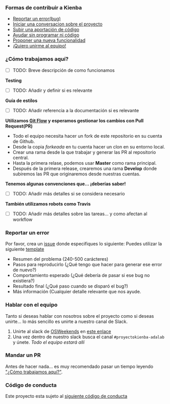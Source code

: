 ### Formas de contribuir a Kienba

- [Reportar un error(bug)](#reportar-un-error)
- [Iniciar una conversacion sobre el proyecto](#hablar-con-el-equipo)
- [Subir una aportación de código](#mandar-un-pr)
- [Ayudar sin programar ni código](#hablar-con-el-equipo)
- [Proponer una nueva funcionalidad](#hablar-con-el-equipo)
- [¡Quiero unirme al equipo!](#hablar-con-el-equipo)

### ¿Cómo trabajamos aquí?

- [ ] TODO: Breve descripción de como funcionamos

**Testing**

- [ ] TODO: Añadir y definir si es relevante

**Guía de estilos**

- [ ] TODO: Añadir referencia a la documentación si es relevante

**Utilizamos [Git Flow](http://slides.com/tebagomez/guilds-scrum-agile#/8/14) y esperamos gestionar los cambios con Pull Request(PR)**

* Todo el equipo necesita hacer un fork de este repositorio en su cuenta de Github.
* Desde la copia *forkeada* en tu cuenta hacer un clon en su entorno local.
* Crear una rama desde la que trabajar y generar las PR al repositorio central.
* Hasta la primera relase, podemos usar **Master** como rama principal.
* Después de la primera release, crearemos una rama **Develop** donde subiremos las PR que originaremos desde nuestras cuentas.

**Tenemos algunas convenciones que... ¡deberías saber!**

- [ ] TODO: Añadir más detalles si se considera necesario

**También utilizamos robots como Travis**

- [ ] TODO: Añadir más detalles sobre las tareas... y como afectan al workflow


### Reportar un error
Por favor, crea un [issue](/issues/new) donde especifiques lo siguiente:
Puedes utilizar la siguiente [template](https://github.com/OSWeekends/kienba/blob/master/.osweekends/.github/ISSUE_TEMPLATE.md)
- Resumen del problema (240-500 carácteres)
- Pasos para reproducirlo (¿Qué tengo que hacer para generar ese error de nuevo?)
- Comportamiento esperado (¿Qué debería de pasar si ese bug no existiera?)
- Resultado final (¿Qué paso cuando se disparó el bug?)
- Más información (Cualquier detalle relevante que nos ayude.

### Hablar con el equipo

Tanto si deseas hablar con nosotros sobre el proyecto como si deseas unirte... lo más sencillo es unirte a nuestro canal de Slack.

1. Unirte al slack de [OSWeekends](https://osweekends.com) en [este enlace](https://slack.osweekends.com)
2. Una vez dentro de nuestro slack busca el canal `#proyectokienba-adalab` y únete. _Todo el equipo estará allí_

### Mandar un PR

Antes de hacer nada... es muy recomendado pasar un tiempo leyendo ["¿Cómo trabajamos aquí?"](#c%C3%B3mo-trabajamos-aqu%C3%AD).

### Código de conducta

Este proyecto esta sujeto al [siguiente código de conducta](CODE_OF_CONDUCT.md)
